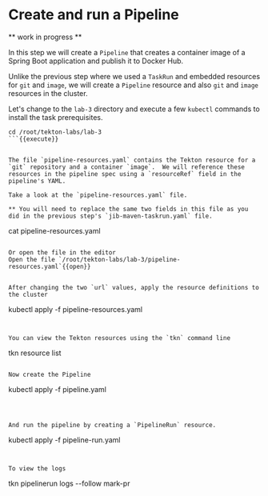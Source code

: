 # Create and run a Pipeline

** work in progress **

In this step we will create a `Pipeline` that creates a container image of a Spring Boot application and publish it to Docker Hub.

Unlike the previous step where we used a `TaskRun` and embedded resources for `git` and `image`, we will create a `Pipeline` resource and also `git` and `image` resources in the cluster.

Let's change to the `lab-3` directory and execute a few `kubectl` commands to install the task prerequisites.

```
cd /root/tekton-labs/lab-3
```{{execute}}


The file `pipeline-resources.yaml` contains the Tekton resource for a `git` repository and a container `image`.  We will reference these resources in the pipeline spec using a `resourceRef` field in the pipeline's YAML.

Take a look at the `pipeline-resources.yaml` file. 

** You will need to replace the same two fields in this file as you did in the previous step's `jib-maven-taskrun.yaml` file.

```
cat pipeline-resources.yaml
```{{execute}}

Or open the file in the editor
Open the file `/root/tekton-labs/lab-3/pipeline-resources.yaml`{{open}}


After changing the two `url` values, apply the resource definitions to the cluster

```
kubectl apply -f pipeline-resources.yaml
```{{execute}}


You can view the Tekton resources using the `tkn` command line

```
tkn resource list
```{{execute}}

Now create the Pipeline

```
kubectl apply -f pipeline.yaml
```{{execute}}



And run the pipeline by creating a `PipelineRun` resource.

```
kubectl apply -f pipeline-run.yaml
```{{execute}}


To view the logs

```
tkn pipelinerun logs --follow mark-pr
```{{execute}}









 



